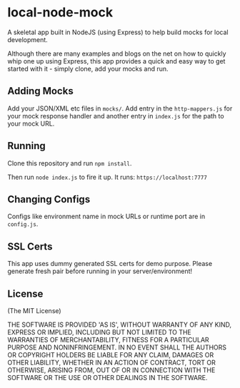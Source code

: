 # local-node-mock

A skeletal app built in NodeJS (using Express) to help build mocks for local development. 

Although there are many examples and blogs on the net on how to quickly whip one up using Express, this app provides a quick and easy way to get started with it - simply clone, add your mocks and run.

## Adding Mocks
Add your JSON/XML etc files in `mocks/`. Add entry in the `http-mappers.js` for your mock response handler and another entry in `index.js` for the path to your mock URL.

## Running

Clone this repository and run `npm install`.

Then run `node index.js` to fire it up. It runs: `https://localhost:7777`

## Changing Configs
Configs like environment name in mock URLs or runtime port are in `config.js`. 

## SSL Certs
This app uses dummy generated SSL certs for demo purpose. Please generate fresh pair before running in your server/environment!


## License

(The MIT License)

THE SOFTWARE IS PROVIDED 'AS IS', WITHOUT WARRANTY OF ANY KIND, EXPRESS OR IMPLIED, INCLUDING BUT NOT LIMITED TO THE WARRANTIES OF MERCHANTABILITY, FITNESS FOR A PARTICULAR PURPOSE AND NONINFRINGEMENT. IN NO EVENT SHALL THE AUTHORS OR COPYRIGHT HOLDERS BE LIABLE FOR ANY CLAIM, DAMAGES OR OTHER LIABILITY, WHETHER IN AN ACTION OF CONTRACT, TORT OR OTHERWISE, ARISING FROM, OUT OF OR IN CONNECTION WITH THE SOFTWARE OR THE USE OR OTHER DEALINGS IN THE SOFTWARE.



